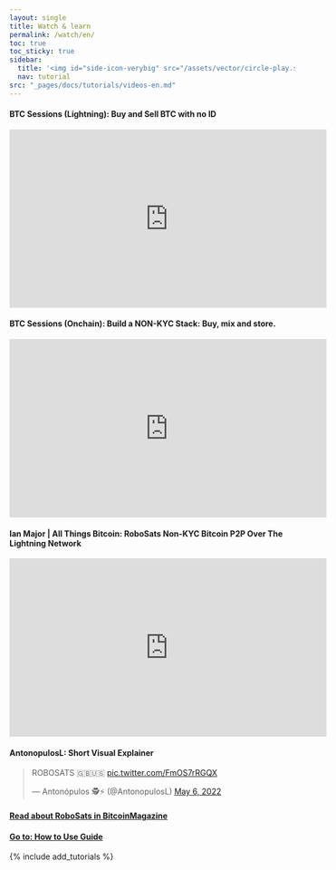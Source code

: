 ```yaml
---
layout: single
title: Watch & learn
permalink: /watch/en/
toc: true
toc_sticky: true
sidebar:
  title: '<img id="side-icon-verybig" src="/assets/vector/circle-play.svg"/>Tutorials'
  nav: tutorial
src: "_pages/docs/tutorials/videos-en.md"
---
```


#### BTC Sessions (Lightning): Buy and Sell BTC with no ID
<iframe width="560" height="315" src="https://www.youtube.com/embed/XW_wzRz_BDI" title="YouTube video player" frameborder="0" allow="accelerometer; autoplay; clipboard-write; encrypted-media; gyroscope; picture-in-picture" allowfullscreen></iframe>

#### BTC Sessions (Onchain): Build a NON-KYC Stack: Buy, mix and store.
<iframe width="560" height="315" src="https://www.youtube.com/embed/4gfmm8x2F9M?start=219" title="YouTube video player" frameborder="0" allow="accelerometer; autoplay; clipboard-write; encrypted-media; gyroscope; picture-in-picture" allowfullscreen></iframe>

#### Ian Major | All Things Bitcoin: RoboSats Non-KYC Bitcoin P2P Over The Lightning Network
<iframe width="560" height="315" src="https://www.youtube.com/embed/QISRoZxQaAs" title="YouTube video player" frameborder="0" allow="accelerometer; autoplay; clipboard-write; encrypted-media; gyroscope; picture-in-picture" allowfullscreen></iframe>

#### AntonopulosL: Short Visual Explainer

<blockquote class="twitter-tweet"><p lang="en" dir="ltr">ROBOSATS 🇬🇧🇺🇸 <a href="https://t.co/FmOS7rRGQX">pic.twitter.com/FmOS7rRGQX</a></p>&mdash; Antonópulos 🕵️⚡ (@AntonopulosL) <a href="https://twitter.com/AntonopulosL/status/1522582182128242688">May 6, 2022</a></blockquote> <script async src="https://platform.twitter.com/widgets.js" charset="utf-8"></script>

#### [Read about RoboSats in BitcoinMagazine](https://bitcoinmagazine.com/business/robosats-private-bitcoin-exchange)

#### [Go to: How to Use Guide](/read/en/)


{% include add_tutorials %}